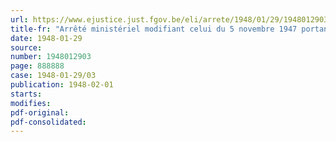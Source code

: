 ```yaml
---
url: https://www.ejustice.just.fgov.be/eli/arrete/1948/01/29/1948012903/justel
title-fr: "Arrêté ministériel modifiant celui du 5 novembre 1947 portant règlement général relatif à l'amélioration de l'espèce bovine"
date: 1948-01-29
source:
number: 1948012903
page: 888888
case: 1948-01-29/03
publication: 1948-02-01
starts:
modifies:
pdf-original:
pdf-consolidated:
---
```



